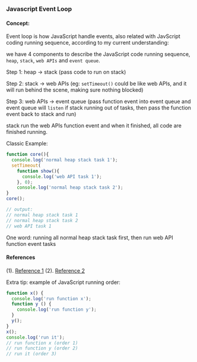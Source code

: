 ### Javascript Event Loop

#### Concept:

Event loop is how JavaScript handle events, also related with JavScript coding running sequence, according to my current understanding:

we have 4 components to describe the JavaScript code running sequence, `heap`, `stack`, `web APIs` and `event queue`.

Step 1: heap -> stack (pass code to run on stack)

Step 2: stack -> web APIs (eg: `setTimeout()` could be like web APIs, and it will run behind the scene, making sure nothing blocked)

Step 3: web APIs -> event queue (pass function event into event queue and event queue will `listen` if stack running out of tasks, then pass the function event back to stack and run)

stack run the web APIs function event and when it finished, all code are finished running.

Classic Example:

``` js
function core(){
  console.log('normal heap stack task 1');
  setTimeout(
    function show(){
      console.log('web API task 1');
    }, 0);
	console.log('normal heap stack task 2');
}
core();

// output:
// normal heap stack task 1
// normal heap stack task 2
// web API task 1
```

One word: running all normal heap stack task first, then run web API function event tasks



#### References

(1). <a href="https://www.youtube.com/watch?v=8aGhZQkoFbQ" target="_blank">Reference 1</a>
(2). <a href="https://www.youtube.com/watch?v=XzXIMZMN9k4" target="_blank">Reference 2</a>

Extra tip: example of JavaScript running order:

```js
function x() {
  console.log('run function x');
  function y () {
    console.log('run function y');
  }
  y();
}
x();
console.log('run it');
// run function x (order 1)
// run function y (order 2)
// run it (order 3)
```
